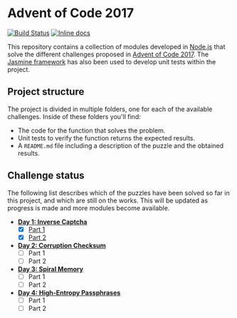 # Advent of Code 2017

[![Build Status](https://travis-ci.org/LonelyPrincess/advent-of-code-2017.svg?branch=master)](https://travis-ci.org/LonelyPrincess/advent-of-code-2017)
[![Inline docs](http://inch-ci.org/github/LonelyPrincess/advent-of-code-2017.svg?branch=master&style=shields)](http://inch-ci.org/github/LonelyPrincess/advent-of-code-2017)

This repository contains a collection of modules developed in [Node.js](https://nodejs.org/) that solve the different challenges proposed in [Advent of Code 2017](http://adventofcode.com/2017). The [Jasmine framework](https://jasmine.github.io/) has also been used to develop unit tests within the project.

## Project structure

The project is divided in multiple folders, one for each of the available challenges. Inside of these folders you'll find:

* The code for the function that solves the problem.
* Unit tests to verify the function returns the expected results.
* A `README.md` file including a description of the puzzle and the obtained results.

## Challenge status

The following list describes which of the puzzles have been solved so far in this project, and which are still on the works. This will be updated as progress is made and more modules become available.

* **[Day 1: Inverse Captcha](http://adventofcode.com/2017/day/1)**
    - [X] [Part 1](day1/part1)
    - [X] [Part 2](day1/part2)

* **[Day 2: Corruption Checksum](http://adventofcode.com/2017/day/2)**
    - [ ] Part 1
    - [ ] Part 2

* **[Day 3: Spiral Memory](http://adventofcode.com/2017/day/3)**
    - [ ] Part 1
    - [ ] Part 2

* **[Day 4: High-Entropy Passphrases](http://adventofcode.com/2017/day/4)**
    - [ ] Part 1
    - [ ] Part 2
